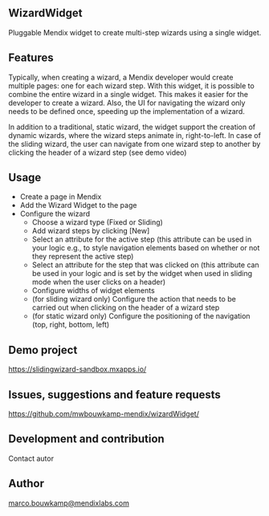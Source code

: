 ## WizardWidget
Pluggable Mendix widget to create multi-step wizards using a single widget.

## Features
Typically, when creating a wizard, a Mendix developer would create multiple pages: one for each wizard step. With this widget, it is possible to combine the entire wizard in a single widget. This makes it easier for the developer to create a wizard. Also, the UI for navigating the wizard only needs to be defined once, speeding up the implementation of a wizard.

In addition to a traditional, static wizard, the widget support the creation of dynamic wizards, where the wizard steps animate in, right-to-left. In case of the sliding wizard, the user can navigate from one wizard step to another by clicking the header of a wizard step (see demo video)

## Usage
* Create a page in Mendix
* Add the Wizard Widget to the page
* Configure the wizard
    * Choose a wizard type (Fixed or Sliding)
    * Add wizard steps by clicking [New]
    * Select an attribute for the active step (this attribute can be used in your logic e.g., to style navigation elements based on whether or not they represent the active step)
    * Select an attribute for the step that was clicked on (this attribute can be used in your logic and is set by the widget when used in sliding mode when the user clicks on a header)
    * Configure widths of widget elements
    * (for sliding wizard only) Configure the action that needs to be carried out when clicking on the header of a wizard step
    * (for static wizard only) Configure the positioning of the navigation (top, right, bottom, left)

## Demo project
https://slidingwizard-sandbox.mxapps.io/

## Issues, suggestions and feature requests
https://github.com/mwbouwkamp-mendix/wizardWidget/

## Development and contribution
Contact autor

## Author
marco.bouwkamp@mendixlabs.com
